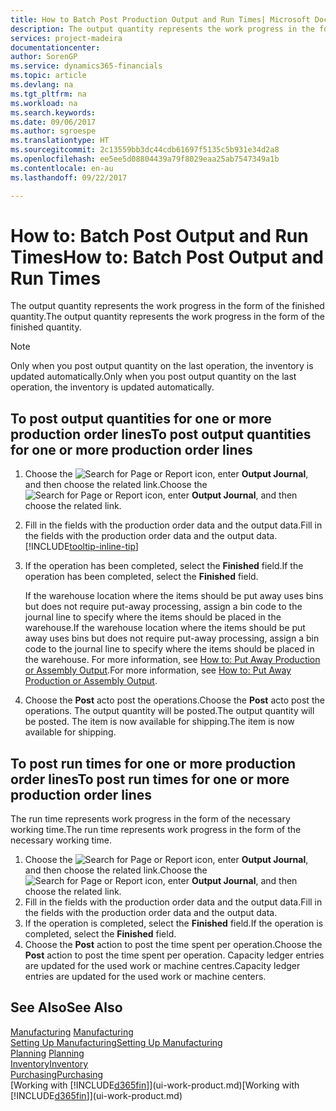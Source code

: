 ```yaml
---
title: How to Batch Post Production Output and Run Times| Microsoft Docs
description: The output quantity represents the work progress in the form of the finished quantity.
services: project-madeira
documentationcenter: 
author: SorenGP
ms.service: dynamics365-financials
ms.topic: article
ms.devlang: na
ms.tgt_pltfrm: na
ms.workload: na
ms.search.keywords: 
ms.date: 09/06/2017
ms.author: sgroespe
ms.translationtype: HT
ms.sourcegitcommit: 2c13559bb3dc44cdb61697f5135c5b931e34d2a8
ms.openlocfilehash: ee5ee5d08804439a79f8029eaa25ab7547349a1b
ms.contentlocale: en-au
ms.lasthandoff: 09/22/2017

---
```

# <a name="how-to-batch-post-output-and-run-times"></a><span data-ttu-id="92ebd-103">How to: Batch Post Output and Run Times</span><span class="sxs-lookup"><span data-stu-id="92ebd-103">How to: Batch Post Output and Run Times</span></span>
<span data-ttu-id="92ebd-104">The output quantity represents the work progress in the form of the finished quantity.</span><span class="sxs-lookup"><span data-stu-id="92ebd-104">The output quantity represents the work progress in the form of the finished quantity.</span></span>  

> [!NOTE]
> <span data-ttu-id="92ebd-105">Only when you post output quantity on the last operation, the inventory is updated automatically.</span><span class="sxs-lookup"><span data-stu-id="92ebd-105">Only when you post output quantity on the last operation, the inventory is updated automatically.</span></span>  

## <a name="to-post-output-quantities-for-one-or-more-production-order-lines"></a><span data-ttu-id="92ebd-106">To post output quantities for one or more production order lines</span><span class="sxs-lookup"><span data-stu-id="92ebd-106">To post output quantities for one or more production order lines</span></span>
1. <span data-ttu-id="92ebd-107">Choose the ![Search for Page or Report](media/ui-search/search_small.png "Search for Page or Report icon") icon, enter **Output Journal**, and then choose the related link.</span><span class="sxs-lookup"><span data-stu-id="92ebd-107">Choose the ![Search for Page or Report](media/ui-search/search_small.png "Search for Page or Report icon") icon, enter **Output Journal**, and then choose the related link.</span></span>  
2. <span data-ttu-id="92ebd-108">Fill in the fields with the production order data and the output data.</span><span class="sxs-lookup"><span data-stu-id="92ebd-108">Fill in the fields with the production order data and the output data.</span></span> [!INCLUDE[tooltip-inline-tip](includes/tooltip-inline-tip_md.md)]
3. <span data-ttu-id="92ebd-109">If the operation has been completed, select the **Finished** field.</span><span class="sxs-lookup"><span data-stu-id="92ebd-109">If the operation has been completed, select the **Finished** field.</span></span>  

    <span data-ttu-id="92ebd-110">If the warehouse location where the items should be put away uses bins but does not require put-away processing,  assign a bin code to the journal line to specify where the items should be placed in the warehouse.</span><span class="sxs-lookup"><span data-stu-id="92ebd-110">If the warehouse location where the items should be put away uses bins but does not require put-away processing,  assign a bin code to the journal line to specify where the items should be placed in the warehouse.</span></span> <span data-ttu-id="92ebd-111">For more information, see [How to: Put Away Production or Assembly Output](warehouse-how-to-put-away-production-output.md).</span><span class="sxs-lookup"><span data-stu-id="92ebd-111">For more information, see [How to: Put Away Production or Assembly Output](warehouse-how-to-put-away-production-output.md).</span></span>  

4. <span data-ttu-id="92ebd-112">Choose the **Post** acto post the operations.</span><span class="sxs-lookup"><span data-stu-id="92ebd-112">Choose the **Post** acto post the operations.</span></span> <span data-ttu-id="92ebd-113">The output quantity will be posted.</span><span class="sxs-lookup"><span data-stu-id="92ebd-113">The output quantity will be posted.</span></span> <span data-ttu-id="92ebd-114">The item is now available for shipping.</span><span class="sxs-lookup"><span data-stu-id="92ebd-114">The item is now available for shipping.</span></span>  

## <a name="to-post-run-times-for-one-or-more-production-order-lines"></a><span data-ttu-id="92ebd-115">To post run times for one or more production order lines</span><span class="sxs-lookup"><span data-stu-id="92ebd-115">To post run times for one or more production order lines</span></span>
<span data-ttu-id="92ebd-116">The run time represents work progress in the form of the necessary working time.</span><span class="sxs-lookup"><span data-stu-id="92ebd-116">The run time represents work progress in the form of the necessary working time.</span></span>    

1.  <span data-ttu-id="92ebd-117">Choose the ![Search for Page or Report](media/ui-search/search_small.png "Search for Page or Report icon") icon, enter **Output Journal**, and then choose the related link.</span><span class="sxs-lookup"><span data-stu-id="92ebd-117">Choose the ![Search for Page or Report](media/ui-search/search_small.png "Search for Page or Report icon") icon, enter **Output Journal**, and then choose the related link.</span></span>  
2. <span data-ttu-id="92ebd-118">Fill in the fields with the production order data and the output data.</span><span class="sxs-lookup"><span data-stu-id="92ebd-118">Fill in the fields with the production order data and the output data.</span></span>  
3.  <span data-ttu-id="92ebd-119">If the operation is completed, select the **Finished** field.</span><span class="sxs-lookup"><span data-stu-id="92ebd-119">If the operation is completed, select the **Finished** field.</span></span>  
4. <span data-ttu-id="92ebd-120">Choose the **Post** action to post the time spent per operation.</span><span class="sxs-lookup"><span data-stu-id="92ebd-120">Choose the **Post** action to post the time spent per operation.</span></span> <span data-ttu-id="92ebd-121">Capacity ledger entries are updated for the used work or machine centres.</span><span class="sxs-lookup"><span data-stu-id="92ebd-121">Capacity ledger entries are updated for the used work or machine centers.</span></span>

## <a name="see-also"></a><span data-ttu-id="92ebd-122">See Also</span><span class="sxs-lookup"><span data-stu-id="92ebd-122">See Also</span></span>  
<span data-ttu-id="92ebd-123">[Manufacturing](production-manage-manufacturing.md)  </span><span class="sxs-lookup"><span data-stu-id="92ebd-123">[Manufacturing](production-manage-manufacturing.md)  </span></span>  
[<span data-ttu-id="92ebd-124">Setting Up Manufacturing</span><span class="sxs-lookup"><span data-stu-id="92ebd-124">Setting Up Manufacturing</span></span>](production-configure-production-processes.md)  
<span data-ttu-id="92ebd-125">[Planning](production-planning.md)    </span><span class="sxs-lookup"><span data-stu-id="92ebd-125">[Planning](production-planning.md)    </span></span>  
[<span data-ttu-id="92ebd-126">Inventory</span><span class="sxs-lookup"><span data-stu-id="92ebd-126">Inventory</span></span>](inventory-manage-inventory.md)  
[<span data-ttu-id="92ebd-127">Purchasing</span><span class="sxs-lookup"><span data-stu-id="92ebd-127">Purchasing</span></span>](purchasing-manage-purchasing.md)  
<span data-ttu-id="92ebd-128">[Working with [!INCLUDE[d365fin](includes/d365fin_md.md)]](ui-work-product.md)</span><span class="sxs-lookup"><span data-stu-id="92ebd-128">[Working with [!INCLUDE[d365fin](includes/d365fin_md.md)]](ui-work-product.md)</span></span>

